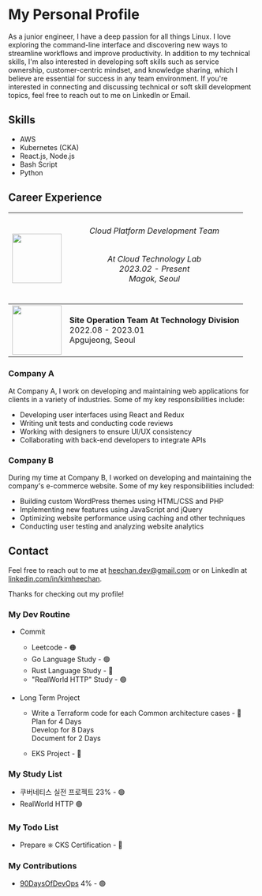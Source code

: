# My Personal Profile
As a junior engineer, I have a deep passion for all things Linux. I love exploring the command-line interface and discovering new ways to streamline workflows and improve productivity. In addition to my technical skills, I'm also interested in developing soft skills such as service ownership, customer-centric mindset, and knowledge sharing, which I believe are essential for success in any team environment. If you're interested in connecting and discussing technical or soft skill development topics, feel free to reach out to me on LinkedIn or Email.

## Skills

- AWS
- Kubernetes (CKA)
- React.js, Node.js
- Bash Script
- Python

## Career Experience

| <img src="https://upload.wikimedia.org/wikipedia/commons/thumb/5/5c/LG_U%2B_CI.svg/320px-LG_U%2B_CI.svg.png" width="100px"> | <span align="center"><h6>Cloud Platform Development Team<h6> At Cloud Technology Lab <br> 2023.02 - Present <br> Magok, Seoul </span>|
| --- | --- |
| <img src="https://s3.ap-northeast-2.amazonaws.com/mustit-ux/img/front/bi/main_logo.svg" width="100px"> | <span align="center">**Site Operation Team At Technology Division** <br> 2022.08 - 2023.01 <br> Apgujeong, Seoul </span> |

### Company A

At Company A, I work on developing and maintaining web applications for clients in a variety of industries. Some of my key responsibilities include:

- Developing user interfaces using React and Redux
- Writing unit tests and conducting code reviews
- Working with designers to ensure UI/UX consistency
- Collaborating with back-end developers to integrate APIs

### Company B

During my time at Company B, I worked on developing and maintaining the company's e-commerce website. Some of my key responsibilities included:

- Building custom WordPress themes using HTML/CSS and PHP
- Implementing new features using JavaScript and jQuery
- Optimizing website performance using caching and other techniques
- Conducting user testing and analyzing website analytics

## Contact

Feel free to reach out to me at heechan.dev@gmail.com or on LinkedIn at [linkedin.com/in/kimheechan](https://www.linkedin.com/in/kimheechan/).

Thanks for checking out my profile!



### My Dev Routine

- Commit
  - Leetcode - 🟠
  - Go Language Study - 🟢
  - Rust Language Study - 🔴
  - "RealWorld HTTP" Study - 🟢

- Long Term Project
  - Write a Terraform code for each Common architecture cases - 🔴
    <br>Plan for 4 Days
    <br>Develop for 8 Days
    <br>Document for 2 Days
    
  - EKS Project - 🔴

### My Study List

- 쿠버네티스 실전 프로젝트 23% - 🟢
- RealWorld HTTP 🟢

### My Todo List

- Prepare ⎈ CKS Certification - 🔴


### My Contributions
- [90DaysOfDevOps](https://github.com/heechankim/90DaysOfDevOps) 4% - 🟢
